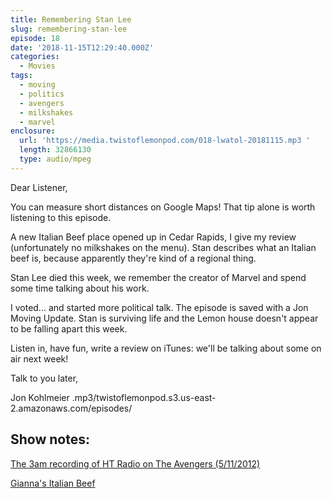 ```yaml
---
title: Remembering Stan Lee
slug: remembering-stan-lee
episode: 18
date: '2018-11-15T12:29:40.000Z'
categories:
  - Movies
tags:
  - moving
  - politics
  - avengers
  - milkshakes
  - marvel
enclosure:
  url: 'https://media.twistoflemonpod.com/018-lwatol-20181115.mp3 '
  length: 32866130
  type: audio/mpeg
---
```


Dear Listener,

You can measure short distances on Google Maps! That tip alone is worth listening to this episode.

A new Italian Beef place opened up in Cedar Rapids, I give my review (unfortunately no milkshakes on the menu). Stan describes what an Italian beef is, because apparently they're kind of a regional thing.

Stan Lee died this week, we remember the creator of Marvel and spend some time talking about his work.

I voted... and started more political talk. The episode is saved with a Jon Moving Update. Stan is surviving life and the Lemon house doesn't appear to be falling apart this week.

Listen in, have fun, write a review on iTunes: we'll be talking about some on air next week!

Talk to you later,

Jon Kohlmeier
.mp3/twistoflemonpod.s3.us-east-2.amazonaws.com/episodes/
## Show notes:

[The 3am recording of HT Radio on The Avengers (5/11/2012)](https://media.higherthings.org/podcasts/legacy-cast/episode-186-may-11th-2012/)

[Gianna's Italian Beef](http://giannasbeef.com)
